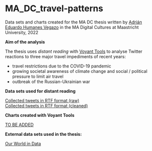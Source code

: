 # MA_DC_travel-patterns

Data sets and charts created for the MA DC thesis written by <a href="https://github.com/UdeaUdea">Adrián Eduardo Humanes Vegazo</a> in the MA Digital Cultures at Maastricht University, 2022

**Aim of the analysis**

The thesis uses <em>distant reading</em> with <a href="https://voyant-tools.org/">Voyant Tools</a> to analyse Twitter reactions to three major travel impediments of recent years:

 <ul>
  <li>travel restrictions due to the COVID-19 pandemic</li>
  <li>growing societal awareness of climate change and social / political pressure to limit air travel</li>
  <li>outbreak of the Russian-Ukrainian war</li>
</ul> 

**Data sets used for distant reading**

<a href="https://github.com/MonikaBarget/MA_DC_travel-patterns/tree/main/dataset_untidy">Collected tweets in RTF format (raw)</a><br>
<a href="https://github.com/MonikaBarget/MA_DC_travel-patterns/tree/main/dataset_clean">Collected tweets in RTF format (cleaned)</a><br>

**Charts created with Voyant Tools**

<a href="https://github.com/MonikaBarget/MA_DC_travel-patterns">TO BE ADDED</a>

**External data sets used in the thesis:**

<a href="https://ourworldindata.org/internet">Our World in Data</a>

